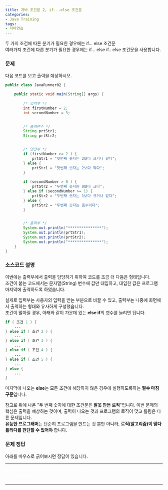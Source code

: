```yaml
---
title: 자바 조건문 2, if...else 조건문
categories:
- Java Training
tags:
- 자바연습
---
```


두 가지 조건에 따른 분기가 필요한 경우에는 if... else 조건문   
여러가지 조건에 다른 분기가 필요한 경우에는 if... else if.. else 조건문을 사용합니다.
### 문제

다음 코드를 보고 출력을 예상하시오.

```java
public class JavaRunner02 {

	public static void main(String[] args) {
		
		/* 입력부 */
		int firstNumber = 2;
		int secondNumber = 3;
	

		/* 출력변수 */
		String prtStr1;
		String prtStr2;


		/* 연산부 */
		if (firstNumber >= 2 ) {
			prtStr1 = "첫번째 숫자는 2보다 크거나 같다";
		} else {
			prtStr1 = "첫번째 숫자는 2보다 작다";
		}
		
		if (secondNumber > 0 ) {
			prtStr2 = "두번째 숫자는 0보다 크다";
		} else if (secondNumber >= 1) {
			prtStr2 = "두번째 숫자는 1보다 크거나 같다";
		} else {
			prtStr2 = "두번째 숫자는 음수이다";
		}


		/* 출력부 */
		System.out.println("***************");
		System.out.println(prtStr1);
		System.out.println(prtStr2);
		System.out.println("***************");
	}
}
```
### 소스코드 설명

이번에는 출력부에서 출력을 담당하기 위하여 코드를 조금 더 다듬은 형태입니다.   
조건이 붙는 코드에서는 문자열(String) 변수에 값만 대입하고, 대입한 값은 프로그램 마지막에 출력하도록 하였습니다.   

실제로 입력부는 사용자의 입력을 받는 부분으로 바꿀 수 있고, 출력부는 나중에 화면에서 출력하는 형태와 유사하게 구성했습니다.
<br/>
조건이 많아질 경우, 아래와 같이 가운데 있는 **else if**의 갯수를 늘리면 됩니다.
```java
if ( 조건 1 ) {
	...
} else if ( 조건 2 ) {
	...
} else if ( 조건 3 ) {
	...
} else if ( 조건 4 ) {
	...
} else if ( 조건 5 ) {
	...
} else {
	...
}
```   
마지막에 나오는 **else**는 모든 조건에 해당하지 않은 경우에 실행하도록하는 **필수 마침구문**입니다.

참고로 위에 나온 "두 번째 숫자에 대한 조건문은 **잘못 만든 로직**"입니다. 이번 문제의 핵심은 출력을 예상하는 것이며, 출력이 나오는 것과 프로그램의 로직이 맞고 틀림은 다른 문제입니다.   
**유능한 프로그래머**는 단순히 프로그램을 만드는 것 뿐만 아니라, **로직(알고리즘)이 맞다 틀리다를 판단할 수 있어야** 합니다.

### 문제 정답

아래를 마우스로 긁어보시면 정답이 있습니다.

---

<span style="color: white">
`***************`   
첫번째 숫자는 2보다 크거나 같다   
두번째 숫자는 0보다 크다   
`***************`
</span>

---

